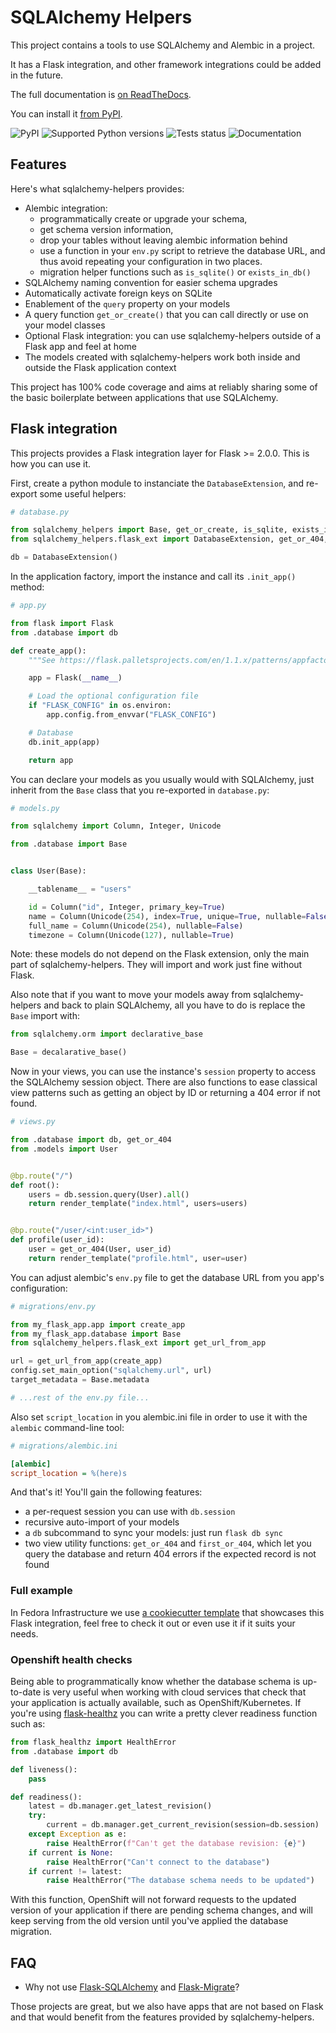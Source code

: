 # SQLAlchemy Helpers

This project contains a tools to use SQLAlchemy and Alembic in a project.

It has a Flask integration, and other framework integrations could be added
in the future.

The full documentation is [on ReadTheDocs](https://sqlalchemy-helpers.readthedocs.io).

You can install it [from PyPI](https://pypi.org/project/sqlalchemy-helpers/).

![PyPI](https://img.shields.io/pypi/v/sqlalchemy-helpers.svg)
![Supported Python versions](https://img.shields.io/pypi/pyversions/sqlalchemy-helpers.svg)
![Tests status](https://github.com/fedora-infra/sqlalchemy-helpers/actions/workflows/tests.yml/badge.svg?branch=develop)
![Documentation](https://readthedocs.org/projects/sqlalchemy-helpers/badge/?version=latest)

## Features

Here's what sqlalchemy-helpers provides:

- Alembic integration:
  - programmatically create or upgrade your schema,
  - get schema version information,
  - drop your tables without leaving alembic information behind
  - use a function in your `env.py` script to retrieve the database URL, and
    thus avoid repeating your configuration in two places.
  - migration helper functions such as `is_sqlite()` or `exists_in_db()`
- SQLAlchemy naming convention for easier schema upgrades
- Automatically activate foreign keys on SQLite
- Enablement of the `query` property on your models
- A query function `get_or_create()` that you can call directly or use on your
  model classes
- Optional Flask integration: you can use sqlalchemy-helpers outside of a
  Flask app and feel at home
- The models created with sqlalchemy-helpers work both inside and outside the
  Flask application context

This project has 100% code coverage and aims at reliably sharing some of the
basic boilerplate between applications that use SQLAlchemy.

## Flask integration

This projects provides a Flask integration layer for Flask >= 2.0.0. This is
how you can use it.

First, create a python module to instanciate the `DatabaseExtension`, and
re-export some useful helpers:

```python
# database.py

from sqlalchemy_helpers import Base, get_or_create, is_sqlite, exists_in_db
from sqlalchemy_helpers.flask_ext import DatabaseExtension, get_or_404, first_or_404

db = DatabaseExtension()
```

In the application factory, import the instance and call its `.init_app()` method:

```python
# app.py

from flask import Flask
from .database import db

def create_app():
    """See https://flask.palletsprojects.com/en/1.1.x/patterns/appfactories/"""

    app = Flask(__name__)

    # Load the optional configuration file
    if "FLASK_CONFIG" in os.environ:
        app.config.from_envvar("FLASK_CONFIG")

    # Database
    db.init_app(app)

    return app
```

You can declare your models as you usually would with SQLAlchemy, just inherit
from the `Base` class that you re-exported in `database.py`:

```python
# models.py

from sqlalchemy import Column, Integer, Unicode

from .database import Base


class User(Base):

    __tablename__ = "users"

    id = Column("id", Integer, primary_key=True)
    name = Column(Unicode(254), index=True, unique=True, nullable=False)
    full_name = Column(Unicode(254), nullable=False)
    timezone = Column(Unicode(127), nullable=True)
```

Note: these models do not depend on the Flask extension, only the main part of
sqlalchemy-helpers. They will import and work just fine without Flask.

Also note that if you want to move your models away from sqlalchemy-helpers
and back to plain SQLAlchemy, all you have to do is replace the `Base` import
with:

```python
from sqlalchemy.orm import declarative_base

Base = decalarative_base()
```

Now in your views, you can use the instance's `session` property to access the
SQLAlchemy session object. There are also functions to ease classical view
patterns such as getting an object by ID or returning a 404 error if not found.

```python
# views.py

from .database import db, get_or_404
from .models import User


@bp.route("/")
def root():
    users = db.session.query(User).all()
    return render_template("index.html", users=users)


@bp.route("/user/<int:user_id>")
def profile(user_id):
    user = get_or_404(User, user_id)
    return render_template("profile.html", user=user)
```

You can adjust alembic's `env.py` file to get the database URL from you app's
configuration:

```python
# migrations/env.py

from my_flask_app.app import create_app
from my_flask_app.database import Base
from sqlalchemy_helpers.flask_ext import get_url_from_app

url = get_url_from_app(create_app)
config.set_main_option("sqlalchemy.url", url)
target_metadata = Base.metadata

# ...rest of the env.py file...
```

Also set `script_location` in you alembic.ini file in order to use it with the
`alembic` command-line tool:

```ini
# migrations/alembic.ini

[alembic]
script_location = %(here)s
```

And that's it! You'll gain the following features:

- a per-request session you can use with `db.session`
- recursive auto-import of your models
- a `db` subcommand to sync your models: just run `flask db sync`
- two view utility functions: `get_or_404` and `first_or_404`, which let you
  query the database and return 404 errors if the expected record is not found

### Full example

In Fedora Infrastructure we use [a cookiecutter
template](https://github.com/fedora-infra/cookiecutter-flask-webapp/) that
showcases this Flask integration, feel free to check it out or even use it if
it suits your needs.

### Openshift health checks

Being able to programmatically know whether the database schema is up-to-date
is very useful when working with cloud services that check that your
application is actually available, such as OpenShift/Kubernetes. If you're
using [flask-healthz](https://github.com/fedora-infra/flask-healthz/) you can
write a pretty clever readiness function such as:

```python
from flask_healthz import HealthError
from .database import db

def liveness():
    pass

def readiness():
    latest = db.manager.get_latest_revision()
    try:
        current = db.manager.get_current_revision(session=db.session)
    except Exception as e:
        raise HealthError(f"Can't get the database revision: {e}")
    if current is None:
        raise HealthError("Can't connect to the database")
    if current != latest:
        raise HealthError("The database schema needs to be updated")
```

With this function, OpenShift will not forward requests to the updated version
of your application if there are pending schema changes, and will keep serving
from the old version until you've applied the database migration.

## FAQ

- Why not use [Flask-SQLAlchemy](https://flask-sqlalchemy.palletsprojects.com)
  and [Flask-Migrate](https://github.com/miguelgrinberg/Flask-Migrate/)?

Those projects are great, but we also have apps that are not based on Flask
and that would benefit from the features provided by sqlalchemy-helpers.
